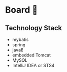 # Board :rocket:

## Technology Stack
- mybatis
- spring
- java8
- embedded Tomcat
- MySQL
- IntelliJ IDEA or STS4